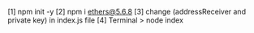 [1] npm init -y
[2] npm i ethers@5.6.8
[3] change (addressReceiver and private key) in index.js file
[4] Terminal > node index
